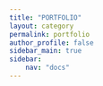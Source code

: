 ```yaml
---
title: "PORTFOLIO"
layout: category
permalink: portfolio
author_profile: false
sidebar_main: true
sidebar:
    nav: "docs"
---
```

